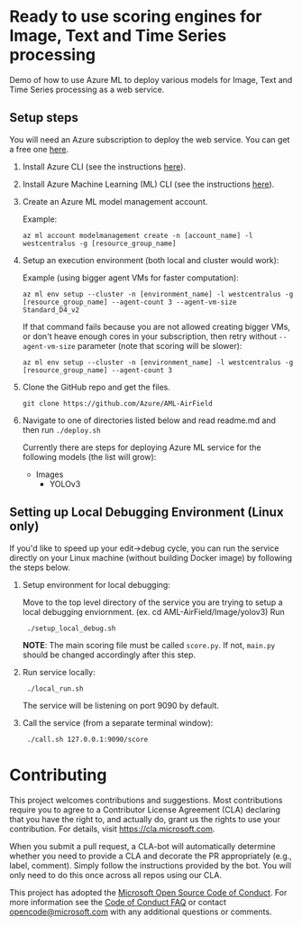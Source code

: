 # Ready to use scoring engines for Image, Text and Time Series processing

Demo of how to use Azure ML to deploy various models for Image, Text and Time Series processing as a web service.

## Setup steps

You will need an Azure subscription to deploy the web service. You can get a free one
[here](https://azure.microsoft.com/en-us/free/).

1. Install Azure CLI (see the instructions
[here](https://docs.microsoft.com/en-us/cli/azure/install-azure-cli?view=azure-cli-latest)).

2. Install Azure Machine Learning (ML) CLI
(see the instructions [here](https://docs.microsoft.com/en-us/azure/machine-learning/desktop-workbench/deployment-setup-configuration)).

3. Create an Azure ML model management account.

   Example:

       az ml account modelmanagement create -n [account_name] -l westcentralus -g [resource_group_name]

4. Setup an execution environment (both local and cluster would work):

   Example (using bigger agent VMs for faster computation):

       az ml env setup --cluster -n [environment_name] -l westcentralus -g [resource_group_name] --agent-count 3 --agent-vm-size Standard_D4_v2

   If that command fails because you are not allowed creating bigger VMs, or don't heave enough cores in your subscription,
   then retry without `--agent-vm-size` parameter (note that scoring will be slower):

       az ml env setup --cluster -n [environment_name] -l westcentralus -g [resource_group_name] --agent-count 3

5. Clone the GitHub repo and get the files.

       git clone https://github.com/Azure/AML-AirField

6. Navigate to one of directories listed below and read readme.md and then run `./deploy.sh`

   Currently there are steps for deploying Azure ML service for the following models (the list will grow):
   * Images
        * YOLOv3

## Setting up Local Debugging Environment (Linux only)

If you'd like to speed up your edit->debug cycle, you can run the service directly
on your Linux machine (without building Docker image) by following the steps below.

1. Setup environment for local debugging:

   Move to the top level directory of the service you are trying to setup a local debugging enviornment. 
   (ex. cd AML-AirField/Image/yolov3)
   Run

        ./setup_local_debug.sh

   **NOTE**: The main scoring file must be called `score.py`. If not, `main.py` should be changed accordingly after
   this step.

2. Run service locally:

        ./local_run.sh

   The service will be listening on port 9090 by default.

3. Call the service (from a separate terminal window):

        ./call.sh 127.0.0.1:9090/score

# Contributing

This project welcomes contributions and suggestions.  Most contributions require you to agree to a
Contributor License Agreement (CLA) declaring that you have the right to, and actually do, grant us
the rights to use your contribution. For details, visit https://cla.microsoft.com.

When you submit a pull request, a CLA-bot will automatically determine whether you need to provide
a CLA and decorate the PR appropriately (e.g., label, comment). Simply follow the instructions
provided by the bot. You will only need to do this once across all repos using our CLA.

This project has adopted the [Microsoft Open Source Code of Conduct](https://opensource.microsoft.com/codeofconduct/).
For more information see the [Code of Conduct FAQ](https://opensource.microsoft.com/codeofconduct/faq/) or
contact [opencode@microsoft.com](mailto:opencode@microsoft.com) with any additional questions or comments.
